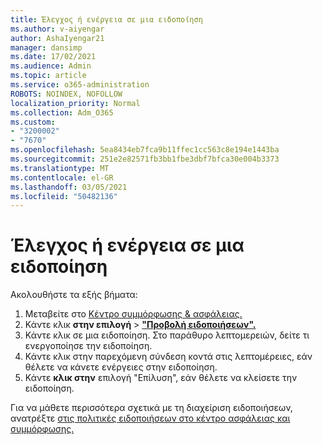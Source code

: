 ```yaml
---
title: Έλεγχος ή ενέργεια σε μια ειδοποίηση
ms.author: v-aiyengar
author: AshaIyengar21
manager: dansimp
ms.date: 17/02/2021
ms.audience: Admin
ms.topic: article
ms.service: o365-administration
ROBOTS: NOINDEX, NOFOLLOW
localization_priority: Normal
ms.collection: Adm_O365
ms.custom:
- "3200002"
- "7670"
ms.openlocfilehash: 5ea8434eb7fca9b11ffec1cc563c8e194e1443ba
ms.sourcegitcommit: 251e2e82571fb3bb1fbe3dbf7bfca30e004b3373
ms.translationtype: MT
ms.contentlocale: el-GR
ms.lasthandoff: 03/05/2021
ms.locfileid: "50482136"
---
```

# <a name="review-or-act-on-an-alert"></a>Έλεγχος ή ενέργεια σε μια ειδοποίηση

Ακολουθήστε τα εξής βήματα:

1. Μεταβείτε στο [Κέντρο συμμόρφωσης & ασφάλειας.](https://go.microsoft.com/fwlink/p/?linkid=2077143)
1. Κάντε κλικ **στην επιλογή**  >  **["Προβολή ειδοποιήσεων".](https://go.microsoft.com/fwlink/?linkid=2103301)**
1. Κάντε κλικ σε μια ειδοποίηση. Στο παράθυρο λεπτομερειών, δείτε τι ενεργοποίησε την ειδοποίηση.
1. Κάντε κλικ στην παρεχόμενη σύνδεση κοντά στις λεπτομέρειες, εάν θέλετε να κάνετε ενέργειες στην ειδοποίηση.
1. Κάντε **κλικ στην** επιλογή "Επίλυση", εάν θέλετε να κλείσετε την ειδοποίηση.

Για να μάθετε περισσότερα σχετικά με τη διαχείριση ειδοποιήσεων, ανατρέξτε [στις πολιτικές ειδοποιήσεων στο κέντρο ασφάλειας και συμμόρφωσης.](https://go.microsoft.com/fwlink/?linkid=2103211)

